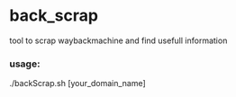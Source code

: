 # back_scrap

tool to scrap waybackmachine and find usefull information

### usage:<br>
./backScrap.sh [your_domain_name]
